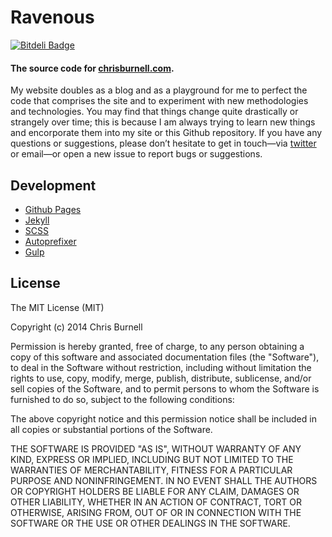# Ravenous

[![Bitdeli Badge](https://d2weczhvl823v0.cloudfront.net/chrisburnell/chrisburnell.github.io/trend.png)](https://bitdeli.com/free "Bitdeli Badge")

#### The source code for [chrisburnell.com](http://chrisburnell.com).

My website doubles as a blog and as a playground for me to perfect the code that comprises the site and to experiment with new methodologies and technologies. You may find that things change quite drastically or strangely over time; this is because I am always trying to learn new things and encorporate them into my site or this Github repository. If you have any questions or suggestions, please don’t hesitate to get in touch&mdash;via [twitter](http://twitter.com/iamchrisburnell) or email&mdash;or open a new issue to report bugs or suggestions.

## Development
- [Github Pages](http://pages.github.com)
- [Jekyll](http://jekyllrb.com)
- [SCSS](http://sass-lang.com)
- [Autoprefixer](https://github.com/ai/autoprefixer)
- [Gulp](http://gulpjs.com)

## License

The MIT License (MIT)

Copyright (c) 2014 Chris Burnell

Permission is hereby granted, free of charge, to any person obtaining a copy
of this software and associated documentation files (the "Software"), to deal
in the Software without restriction, including without limitation the rights
to use, copy, modify, merge, publish, distribute, sublicense, and/or sell
copies of the Software, and to permit persons to whom the Software is
furnished to do so, subject to the following conditions:

The above copyright notice and this permission notice shall be included in all
copies or substantial portions of the Software.

THE SOFTWARE IS PROVIDED "AS IS", WITHOUT WARRANTY OF ANY KIND, EXPRESS OR
IMPLIED, INCLUDING BUT NOT LIMITED TO THE WARRANTIES OF MERCHANTABILITY,
FITNESS FOR A PARTICULAR PURPOSE AND NONINFRINGEMENT. IN NO EVENT SHALL THE
AUTHORS OR COPYRIGHT HOLDERS BE LIABLE FOR ANY CLAIM, DAMAGES OR OTHER
LIABILITY, WHETHER IN AN ACTION OF CONTRACT, TORT OR OTHERWISE, ARISING FROM,
OUT OF OR IN CONNECTION WITH THE SOFTWARE OR THE USE OR OTHER DEALINGS IN THE
SOFTWARE.
